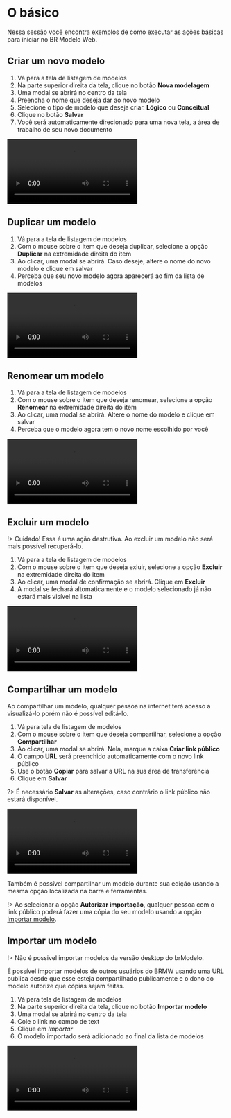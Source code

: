 # O básico

Nessa sessão você encontra exemplos de como executar as ações básicas para iniciar no BR Modelo Web.

## Criar um novo modelo

1. Vá para a tela de listagem de modelos
1. Na parte superior direita da tela, clique no botão **Nova modelagem**
1. Uma modal se abrirá no centro da tela
1. Preencha o nome que deseja dar ao novo modelo
1. Selecione o tipo de modelo que deseja criar. **Lógico** ou **Conceitual**
1. Clique no botão **Salvar**
1. Você será automaticamente direcionado para uma nova tela, a área de trabalho de seu novo documento

<video class="video-player" controls>
	<source src="basics/assets/criar-um-novo-modelo.mp4" type="video/mp4">
	Desculpe, seu navegador não suporta esse formato de vídeo.
</video>

## Duplicar um modelo

1. Vá para a tela de listagem de modelos
1. Com o mouse sobre o item que deseja duplicar, selecione a opção **Duplicar** na extremidade direita do item
1. Ao clicar, uma modal se abrirá. Caso deseje, altere o nome do novo modelo e clique em salvar
1. Perceba que seu novo modelo agora aparecerá ao fim da lista de modelos

<video class="video-player" controls>
	<source src="basics/assets/duplicar-um-modelo.mp4" type="video/mp4">
	Desculpe, seu navegador não suporta esse formato de vídeo.
</video>

## Renomear um modelo

1. Vá para a tela de listagem de modelos
1. Com o mouse sobre o item que deseja renomear, selecione a opção **Renomear** na extremidade direita do item
1. Ao clicar, uma modal se abrirá. Altere o nome do modelo e clique em salvar
1. Perceba que o modelo agora tem o novo nome escolhido por você

<video class="video-player" controls>
	<source src="basics/assets/renomear-um-modelo.mp4" type="video/mp4">
	Desculpe, seu navegador não suporta esse formato de vídeo.
</video>

## Excluir um modelo

!> Cuidado! Essa é uma ação destrutiva. Ao excluir um modelo não será mais possível recuperá-lo.

1. Vá para a tela de listagem de modelos
1. Com o mouse sobre o item que deseja exluir, selecione a opção **Excluir** na extremidade direita do item
1. Ao clicar, uma modal de confirmação se abrirá. Clique em **Excluir**
1. A modal se fechará altomaticamente e o modelo selecionado já não estará mais visível na lista

<video class="video-player" controls>
	<source src="basics/assets/excluir-um-modelo.mp4" type="video/mp4">
	Desculpe, seu navegador não suporta esse formato de vídeo.
</video>

## Compartilhar um modelo

Ao compartilhar um modelo, qualquer pessoa na internet terá acesso a visualizá-lo porém não é possível editá-lo. 

1. Vá para tela de listagem de modelos
1. Com o mouse sobre o item que deseja compartilhar, selecione a opção **Compartilhar**
1. Ao clicar, uma modal se abrirá. Nela, marque a caixa **Criar link público**
1. O campo **URL** será preenchido automaticamente com o novo link público
1. Use o botão **Copiar** para salvar a URL na sua área de transferência
1. Clique em **Salvar**

?> É necessário **Salvar** as alterações, caso contrário o link público não estará disponível.

<video class="video-player" controls>
	<source src="basics/assets/compartilhar-um-modelo.mp4" type="video/mp4">
	Desculpe, seu navegador não suporta esse formato de vídeo.
</video>

Também é possível compartilhar um modelo durante sua edição usando a mesma opção localizada na barra e ferramentas.

!> Ao selecionar a opção **Autorizar importação**, qualquer pessoa com o link público poderá fazer uma cópia do seu modelo usando a opção [Importar modelo](#importar-um-modelo).

## Importar um modelo

!> Não é possivel importar modelos da versão desktop do brModelo.


É possível importar modelos de outros usuários do BRMW usando uma URL publica desde que esse esteja compartilhado publicamente e o dono do modelo autorize que cópias sejam feitas.

1. Vá para tela de listagem de modelos
1. Na parte superior direita da tela, clique no botão **Importar modelo**
1. Uma modal se abrirá no centro da tela
1. Cole o link no campo de text
1. Clique em *Importar*
1. O modelo importado será adicionado ao final da lista de modelos

<video class="video-player" controls>
	<source src="basics/assets/importar-um-modelo.mp4" type="video/mp4">
	Desculpe, seu navegador não suporta esse formato de vídeo.
</video>